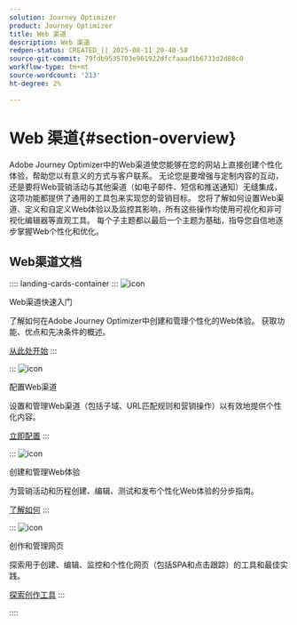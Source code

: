 ```yaml
---
solution: Journey Optimizer
product: Journey Optimizer
title: Web 渠道
description: Web 渠道
redpen-status: CREATED_||_2025-08-11_20-40-58
source-git-commit: 79fdb9535703e961922dfcfaaad1b6731d2d88c0
workflow-type: tm+mt
source-wordcount: '213'
ht-degree: 2%

---
```



# Web 渠道{#section-overview}

Adobe Journey Optimizer中的Web渠道使您能够在您的网站上直接创建个性化体验，帮助您以有意义的方式与客户联系。 无论您是要增强与定制内容的互动，还是要将Web营销活动与其他渠道（如电子邮件、短信和推送通知）无缝集成，这项功能都提供了通用的工具包来实现您的营销目标。 您将了解如何设置Web渠道、定义和自定义Web体验以及监控其影响，所有这些操作均使用可视化和非可视化编辑器等直观工具。 每个子主题都以最后一个主题为基础，指导您自信地逐步掌握Web个性化和优化。

## Web渠道文档

:::: landing-cards-container
:::
![icon](https://cdn.experienceleague.adobe.com/icons/circle-play.svg)

Web渠道快速入门

了解如何在Adobe Journey Optimizer中创建和管理个性化的Web体验。 获取功能、优点和先决条件的概述。

[从此处开始](../using/web/get-started-web.md)
:::

:::
![icon](https://cdn.experienceleague.adobe.com/icons/gear.svg)

配置Web渠道

设置和管理Web渠道（包括子域、URL匹配规则和营销操作）以有效地提供个性化内容。

[立即配置](configure-web-channel-landing-page.md)
:::

:::
![icon](https://cdn.experienceleague.adobe.com/icons/list-check.svg)

创建和管理Web体验

为营销活动和历程创建、编辑、测试和发布个性化Web体验的分步指南。

[了解如何](../using/web/create-web.md)
:::

:::
![icon](https://cdn.experienceleague.adobe.com/icons/screwdriver-wrench.svg)

创作和管理网页

探索用于创建、编辑、监控和个性化网页（包括SPA和点击跟踪）的工具和最佳实践。

[探索创作工具](author-web-pages-landing-page.md)
:::

::::
